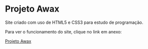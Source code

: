 <h1>Projeto Awax</h1>

<p>Site criado com uso de HTML5 e CSS3 para estudo de programação.</p>
<p>Para ver o funcionamento do site, clique no link em anexo: </p>
<a href="">Projeto Awax</a>

